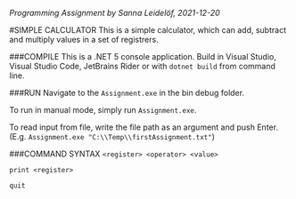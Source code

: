 <i>Programming Assignment by Sanna Leidelöf, 2021-12-20</i>

#SIMPLE CALCULATOR
This is a simple calculator, which can add, subtract and multiply values in a set of 
registrers.

###COMPILE
This is a .NET 5 console application. Build in Visual Studio, Visual Studio Code, JetBrains Rider or with `dotnet build` from command line.

###RUN
Navigate to the `Assignment.exe` in the bin debug folder. 

To run in manual mode, simply run `Assignment.exe`.

To read input from file, write the file path as an argument and push Enter. (E.g. `Assignment.exe "C:\\Temp\\firstAssignment.txt"`)

###COMMAND SYNTAX
`<register> <operator> <value>`

`print <register>`

`quit`